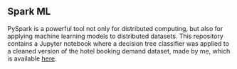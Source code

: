 ## Spark ML

PySpark is a powerful tool not only for distributed computing, but also for applying machine learning models to distributed datasets. This repository contains a Jupyter notebook where a decision tree classifier was applied to a cleaned version of the hotel booking demand dataset, made by me, which is available <a href="https://www.kaggle.com/rpereiracruz/cleaned-hotel-bookings">here</a>.